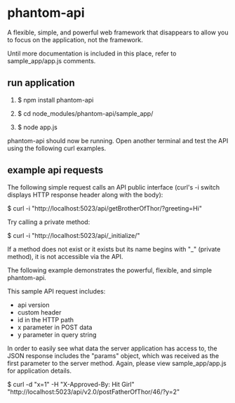 phantom-api
===========

A flexible, simple, and powerful web framework that disappears to
allow you to focus on the application, not the framework.

Until more documentation is included in this place, refer to
sample_app/app.js comments.

run application
---------------

1. $ npm install phantom-api

2. $ cd node_modules/phantom-api/sample_app/

3. $ node app.js

phantom-api should now be running. Open another terminal and test the
API using the following curl examples.

example api requests
--------------------

The following simple request calls an API public interface (curl's -i
switch displays HTTP response header along with the body):

$ curl -i "http://localhost:5023/api/getBrotherOfThor/?greeting=Hi"

Try calling a private method:

$ curl -i "http://localhost:5023/api/_initialize/"

If a method does not exist or it exists but its name begins with "_"
(private method), it is not accessible via the API.

The following example demonstrates the powerful, flexible, and simple
phantom-api.

This sample API request includes:

 - api version
 - custom header
 - id in the HTTP path
 - x parameter in POST data
 - y parameter in query string

In order to easily see what data the server application has access to,
the JSON response includes the "params" object, which was received as
the first parameter to the server method. Again, please view
sample_app/app.js for application details.

$ curl -d "x=1" -H "X-Approved-By: Hit Girl" "http://localhost:5023/api/v2.0/postFatherOfThor/46/?y=2"
